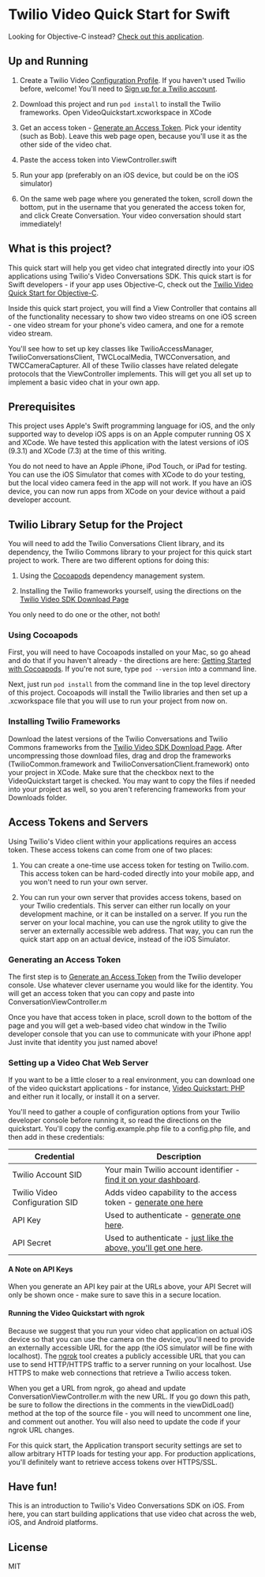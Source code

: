 # Twilio Video Quick Start for Swift

Looking for Objective-C instead? [Check out this application](https://github.com/twilio/video-quickstart-objc).

## Up and Running

1) Create a Twilio Video [Configuration Profile](https://www.twilio.com/user/account/video/profiles). If you haven't used Twilio before, welcome! You'll need to [Sign up for a Twilio account](https://www.twilio.com/try-twilio).

2) Download this project and run `pod install` to install the Twilio frameworks. Open VideoQuickstart.xcworkspace in XCode

3) Get an access token - [Generate an Access Token](https://www.twilio.com/console/video/dev-tools/testing-tools). Pick your identity (such as Bob). Leave this web page open, because you'll use it as the other side of the video chat.

4) Paste the access token into ViewController.swift

5) Run your app (preferably on an iOS device, but could be on the iOS simulator)

6) On the same web page where you generated the token, scroll down the bottom, put in the username that you generated the access token for, and click Create Conversation. Your video conversation should start immediately! 

## What is this project?

This quick start will help you get video chat integrated directly into your iOS applications using Twilio's Video Conversations SDK. This quick start is for Swift developers - if your app uses Objective-C, check out the [Twilio Video Quick Start for Objective-C](https://github.com/twilio/video-quickstart-objc).

Inside this quick start project, you will find a View Controller that contains all of the functionality necessary to show two video streams on one iOS screen - one video stream for your phone's video camera, and one for a remote video stream.

You'll see how to set up key classes like TwilioAccessManager, TwilioConversationsClient, TWCLocalMedia, TWCConversation, and TWCCameraCapturer. All of these Twilio classes have related delegate protocols that the ViewController implements. This will get you all set up to implement a basic video chat in your own app.

## Prerequisites

This project uses Apple's Swift programming language for iOS, and the only supported way to develop iOS apps is on an Apple computer running OS X and XCode. We have tested this application with the latest versions of iOS (9.3.1) and XCode (7.3) at the time of this writing.

You do not need to have an Apple iPhone, iPod Touch, or iPad for testing. You can use the iOS Simulator that comes with XCode to do your testing, but the local video camera feed in the app will not work. If you have an iOS device, you can now run apps from XCode on your device without a paid developer account.

## Twilio Library Setup for the Project

You will need to add the Twilio Conversations Client library, and its dependency, the Twilio Commons library to your project for this quick start project to work. There are two different options for doing this:

1) Using the [Cocoapods](https://cocoapods.org/) dependency management system. 

2) Installing the Twilio frameworks yourself, using the directions on the [Twilio Video SDK Download Page](https://www.twilio.com/docs/api/video/sdks)

You only need to do one or the other, not both!

### Using Cocoapods

First, you will need to have Cocoapods installed on your Mac, so go ahead and do that if you haven't already - the directions are here: [Getting Started with Cocoapods](https://guides.cocoapods.org/using/getting-started.html). If you're not sure, type `pod --version` into a command line. 

Next, just run `pod install` from the command line in the top level directory of this project. Cocoapods will install the Twilio libraries and then set up a .xcworkspace file that you will use to run your project from now on. 

### Installing Twilio Frameworks

Download the latest versions of the Twilio Conversations and Twilio Commons frameworks from the [Twilio Video SDK Download Page](https://www.twilio.com/docs/api/video/sdks). After uncompressing those download files, drag and drop the frameworks (TwilioCommon.framework and TwilioConversationClient.framework) onto your project in XCode. Make sure that the checkbox next to the VideoQuickstart target is checked. You may want to copy the files if needed into your project as well, so you aren't referencing frameworks from your Downloads folder.

## Access Tokens and Servers

Using Twilio's Video client within your applications requires an access token. These access tokens can come from one of two places:

1) You can create a one-time use access token for testing on Twilio.com. This access token can be hard-coded directly into your mobile app, and you won't need to run your own server.

2) You can run your own server that provides access tokens, based on your Twilio credentials. This server can either run locally on your development machine, or it can be installed on a server. If you run the server on your local machine, you can use the ngrok utility to give the server an externally accessible web address. That way, you can run the quick start app on an actual device, instead of the iOS Simulator.

### Generating an Access Token

The first step is to [Generate an Access Token](https://www.twilio.com/user/account/video/dev-tools/testing-tools) from the Twilio developer console. Use whatever clever username you would like for the identity. You will get an access token that you can copy and paste into ConversationViewController.m

Once you have that access token in place, scroll down to the bottom of the page and you will get a web-based video chat window in the Twilio developer console that you can use to communicate with your iPhone app! Just invite that identity you just named above!

### Setting up a Video Chat Web Server

If you want to be a little closer to a real environment, you can download one of the video quickstart applications - for instance, [Video Quickstart: PHP](https://github.com/TwilioDevEd/video-quickstart-php) and either run it locally, or install it on a server.

 You'll need to gather a couple of configuration options from your Twilio developer console before running it, so read the directions on the quickstart. You'll copy the config.example.php file to a config.php file, and then add in these credentials:
 
 Credential | Description
---------- | -----------
Twilio Account SID | Your main Twilio account identifier - [find it on your dashboard](https://www.twilio.com/user/account/video).
Twilio Video Configuration SID | Adds video capability to the access token - [generate one here](https://www.twilio.com/user/account/video/profiles)
API Key | Used to authenticate - [generate one here](https://www.twilio.com/user/account/messaging/dev-tools/api-keys).
API Secret | Used to authenticate - [just like the above, you'll get one here](https://www.twilio.com/user/account/messaging/dev-tools/api-keys).

#### A Note on API Keys

When you generate an API key pair at the URLs above, your API Secret will only
be shown once - make sure to save this in a secure location.

#### Running the Video Quickstart with ngrok

Because we suggest that you run your video chat application on actual iOS device so that you can use the camera on the device, you'll need to provide an externally accessible URL for the app (the iOS simulator will be fine with localhost). The [ngrok](https://ngrok.com/) tool creates a publicly accessible URL that you can use to send HTTP/HTTPS traffic to a server running on your localhost. Use HTTPS to make web connections that retrieve a Twilio access token.

When you get a URL from ngrok, go ahead and update ConversationViewController.m with the new URL.  If you go down this path, be sure to follow the directions in the comments in the viewDidLoad() method at the top of the source file - you will need to uncomment one line, and comment out another. You will also need to update the code if your ngrok URL changes.

For this quick start, the Application transport security settings are set to allow arbitrary HTTP loads for testing your app. For production applications, you'll definitely want to retrieve access tokens over HTTPS/SSL.

## Have fun!

This is an introduction to Twilio's Video Conversations SDK on iOS. From here, you can start building applications that use video chat across the web, iOS, and Android platforms.

## License

MIT
